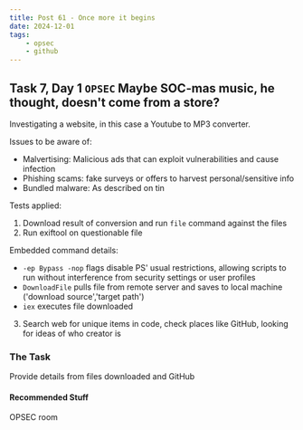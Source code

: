 ```yaml
---
title: Post 61 - Once more it begins
date: 2024-12-01
tags:
    - opsec
    - github
---
```

## Task 7, Day 1 `OPSEC` Maybe SOC-mas music, he thought, doesn't come from a store?

Investigating a website, in this case a Youtube to MP3 converter.

Issues to be aware of:
- Malvertising: Malicious ads that can exploit vulnerabilities and cause infection
- Phishing scams: fake surveys or offers to harvest personal/sensitive info
- Bundled malware: As described on tin

Tests applied: 
1) Download result of conversion and run `file` command against the files
2) Run exiftool on questionable file

Embedded command details:
  - `-ep Bypass -nop` flags disable PS' usual restrictions, allowing scripts to run without interference from security settings or user profiles
  - `DownloadFile` pulls file from remote server and saves to local machine ('download source','target path')
  - `iex` executes file downloaded

3) Search web for unique items in code, check places like GitHub, looking for ideas of who creator is

### The Task
Provide details from files downloaded and GitHub

#### Recommended Stuff
OPSEC room

